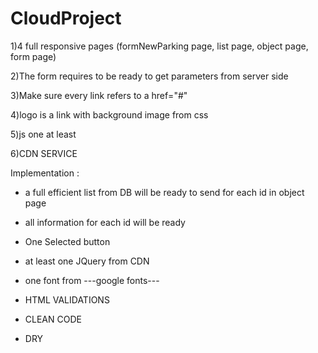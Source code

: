 # CloudProject
1)4 full responsive pages (formNewParking page, list page, object page, form page)

2)The form requires to be ready to get parameters from server side

3)Make sure every link refers to a href="#"

4)logo is a link with background image from css

5)js one at least

6)CDN SERVICE

Implementation : 

* a full efficient list from DB will be ready to send for each id in object page

* all information for each id will be ready

* One Selected button

* at least one JQuery from CDN

* one font from ---google fonts---

* HTML VALIDATIONS

* CLEAN CODE

* DRY

